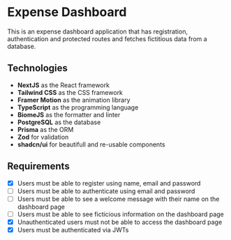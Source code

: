 # Expense Dashboard

This is an expense dashboard application that has registration, authentication and protected routes and fetches fictitious data from a database.

## Technologies

- **NextJS** as the React framework
- **Tailwind CSS** as the CSS framework
- **Framer Motion** as the animation library
- **TypeScript** as the programming language
- **BiomeJS** as the formatter and linter
- **PostgreSQL** as the database
- **Prisma** as the ORM
- **Zod** for validation
- **shadcn/ui** for beautifull and re-usable components

## Requirements

- [x] Users must be able to register using name, email and password
- [ ] Users must be able to authenticate using email and password
- [ ] Users must be able to see a welcome message with their name on the dashboard page
- [ ] Users must be able to see ficticious information on the dashboard page
- [x] Unauthenticated users must not be able to access the dashboard page
- [x] Users must be authenticated via JWTs
